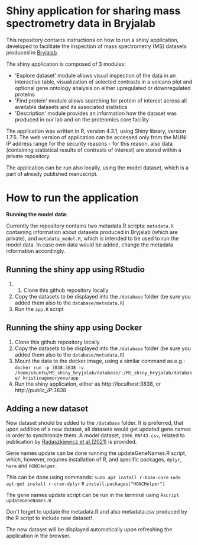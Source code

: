 # Shiny application for sharing mass spectrometry data in Bryjalab

This repository contains instructions on how to run a shiny application, developed to facilitate the inspection of mass spectrometry (MS) datasets produced in [Bryjalab](https://github.com/bryjalab).

The shiny application is composed of 3 modules:

- 'Explore dataset' module allows visual inspection of the data in an interactive table, visualization of selected contrasts in a volcano plot and optional gene ontology analysis on either upregulated or downregulated proteins
- 'Find protein' module allows searching for protein of interest across all available datasets and its associated statistics
- 'Description' module provides an information how the dataset was produced in our lab and on the proteomics core facility

The application was written in R, version 4.3.1, using Shiny library, version 1.7.5. The web version of application can be accessed only from the MUNI IP address range for the security reasons - for this reason, also data (containing statistical results of contrasts of interest) are stored within a private repository. 

The application can be run also locally, using the model dataset, which is a part of already published manuscript.

# How to run the application

**Running the model data**: 

Currently the repository contains two metadata.R scripts: `metadata.R` containing information about datasets produced in Bryjalab (which are private), and `metadata_model.R`, which is intended to be used to run the model data. In case own data would be added, change the metadata information accordingly.

## Running the shiny app using RStudio

1. 1. Clone this github repository locally
2. Copy the datasets to be displayed into the `/database` folder (be sure you added them also to the `database/metadata.R`)
3. Run the `app.R` script

## Running the shiny app using Docker

1. Clone this github repository locally 
2. Copy the datasets to be displayed into the `/database` folder (be sure you added them also to the `database/metadata.R`)
3. Mount the data to the docker image, using a similar command as e.g.:
`docker run -p 3838:3838 -v /home/ubuntu/MS_shiny_bryjalab/database/:/MS_shiny_bryjalab/database/ kristinagomoryova/app`
4. Run the shiny application, either as http://localhost:3838, or http://*public_IP*:3838

## Adding a new dataset
New dataset should be added to the `/database` folder. It is preferred, that upon addition of a new dataset, all datasets would get updated gene names in order to synchronize them. A model dataset, `2006_RNF43.csv`, related to publication by [Radaszkiewicz et al.(2021)](https://elifesciences.org/articles/65759) is provided.

Gene names update can be done running the updateGeneNames.R script, which, however, requires installation of R, and specific packages, `dplyr`, `here` and `HGNCHelper`. 

This can be done using commands:
`sudo apt install r-base-core`
`sudo apt-get install r-cran-dplyr`
`R`
`install.packages("HGNCHelper")`

The gene names update script can be run in the terminal using `Rscript updateGeneNames.R`

Don't forget to update the metadata.R and also metadata.csv produced by the R script to include new dataset! 

The new dataset will be displayed automatically upon refreshing the application in the browser.

